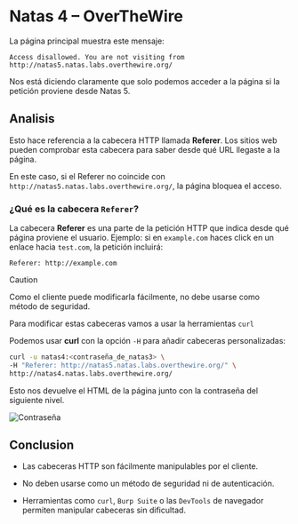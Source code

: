 # Natas 4 – OverTheWire

La página principal muestra este mensaje:

```url
Access disallowed. You are not visiting from http://natas5.natas.labs.overthewire.org/
```

Nos está diciendo claramente que solo podemos acceder a la página si la petición proviene desde Natas 5.

## Analisis

Esto hace referencia a la cabecera HTTP llamada **Referer**.
Los sitios web pueden comprobar esta cabecera para saber desde qué URL llegaste a la página.

En este caso, si el Referer no coincide con `http://natas5.natas.labs.overthewire.org/`, la página bloquea el acceso.

### ¿Qué es la cabecera `Referer`?

La cabecera **Referer** es una parte de la petición HTTP que indica desde qué página proviene el usuario.
Ejemplo: si en `example.com` haces click en un enlace hacia `test.com`, la petición incluirá:

```url
Referer: http://example.com
```

>[!CAUTION]
>Como el cliente puede modificarla fácilmente, no debe usarse como método de seguridad.

Para modificar estas cabeceras vamos a usar la herramientas `curl`

Podemos usar **curl** con la opción `-H` para añadir cabeceras personalizadas:

```bash
curl -u natas4:<contraseña_de_natas3> \
-H "Referer: http://natas5.natas.labs.overthewire.org/" \
http://natas4.natas.labs.overthewire.org/

```

Esto nos devuelve el HTML de la página junto con la contraseña del siguiente nivel.

![Contraseña](Assets/Natas4/Contraseña.png)

## Conclusion

- Las cabeceras HTTP son fácilmente manipulables por el cliente.

- No deben usarse como un método de seguridad ni de autenticación.

- Herramientas como `curl`, `Burp Suite` o las `DevTools` de navegador permiten manipular cabeceras sin dificultad.
